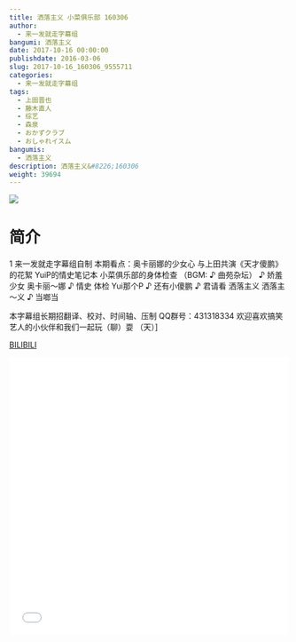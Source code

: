 ```yaml
---
title: 洒落主义 小菜俱乐部 160306
author: 
  - 来一发就走字幕组
bangumi: 洒落主义
date: 2017-10-16 00:00:00
publishdate: 2016-03-06
slug: 2017-10-16_160306_9555711
categories: 
  - 来一发就走字幕组
tags: 
  - 上田晋也
  - 藤木直人
  - 综艺
  - 森泉
  - おかずクラブ
  - おしゃれイスム
bangumis: 
  - 洒落主义
description: 洒落主义&#8226;160306
weight: 39694
---
```


![](https://i.imgur.com/46pYkRI.jpg)

# 简介  
1
来一发就走字幕组自制
本期看点：奥卡丽娜的少女心 与上田共演《天才傻鹏》的花絮 YuiP的情史笔记本 小菜俱乐部的身体检查
（BGM: ♪ 曲苑杂坛）
♪ 娇羞 少女 奥卡丽～娜 
♪ 情史 体检 Yui那个P 
♪ 还有小傻鹏 
♪ 君请看 洒落主义 洒落主～义 
♪ 当啷当

本字幕组长期招翻译、校对、时间轴、压制   QQ群号：431318334 欢迎喜欢搞笑艺人的小伙伴和我们一起玩（聊）耍 （天）]

  [BILIBILI](https://www.bilibili.com/video/av9555711/)


  <iframe src="//www.bilibili.com/html/html5player.html?cid=15795844&aid=9555711" width="100%" height="500" frameborder="0" allowfullscreen="allowfullscreen"></iframe>
